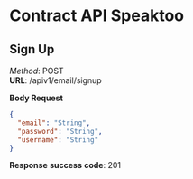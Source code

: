 # Contract API Speaktoo

## Sign Up

*Method*: POST  
**URL**: /apiv1/email/signup

**Body Request**
```json
{
  "email": "String",
  "password": "String",
  "username": "String"
}
```

**Response**
**success**
**code**: 201
